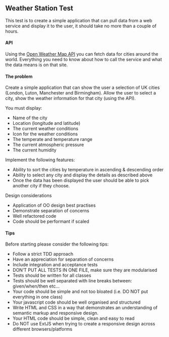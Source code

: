 ## Weather Station Test

This test is to create a simple application that can pull data from a web service and display it to the user, it should take no more than a couple of hours.


#### API

Using the [Open Weather Map API](http://www.openweathermap.org/API) you can fetch data for cities around the world. Everything you need to know about how to call the service and what the data means is on that site.


#### The problem

Create a simple application that can show the user a selection of UK cities (London, Luton,  Manchester and Birmingham). Allow the user to select a city, show the weather information for that city (using the API).


You must display:

- Name of the city
- Location (longitude and latitude)
- The current weather conditions
- Icon for the weather conditions
- The temperate and temperature range
- The current atmospheric pressure
- The current humidity


Implement the following features:

- Ability to sort the cities by temperature in ascending & descending order
- Ability to select any city and display the details as described above
- Once the data has been displayed the user should be able to pick another city if they choose.


Design considerations

- Application of OO design best practises
- Demonstrate separation of concerns
- Well refactored code
- Code should be performant if scaled


#### Tips

Before starting please consider the following tips: 

- Follow a strict TDD approach
- Have an appreciation for separation of concerns 
- Include integration and acceptance tests
- DON’T PUT ALL TESTS IN ONE FILE, make sure they are modularised  
- Tests should be written for all classes
- Tests should be well separated with line breaks between: given/when/then etc... 
- Your code should be simple and not too bloated (i.e. DO NOT put everything in one class) 
- Your javascript code should be well organised and structured
- Write HTML and CSS in a way that demonstrates an understanding of semantic markup and responsive design.
- Your HTML code should be simple, clean and easy to read
- Do NOT use ExtJS when trying to create a responsive design across different browsers/platforms 


